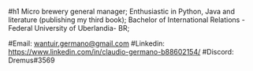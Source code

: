  #h1 Micro brewery general manager; Enthusiastic in Python, Java and literature (publishing my third book); Bachelor of International Relations - Federal University of Uberlandia- BR;
 
 #Email: wantuir.germano@gmail.com
 #Linkedin: https://www.linkedin.com/in/claudio-germano-b88602154/
 #Discord: Dremus#3569

<!---
claudio-germano/claudio-germano is a ✨ special ✨ repository because its `README.md` (this file) appears on your GitHub profile.
You can click the Preview link to take a look at your changes.
--->
